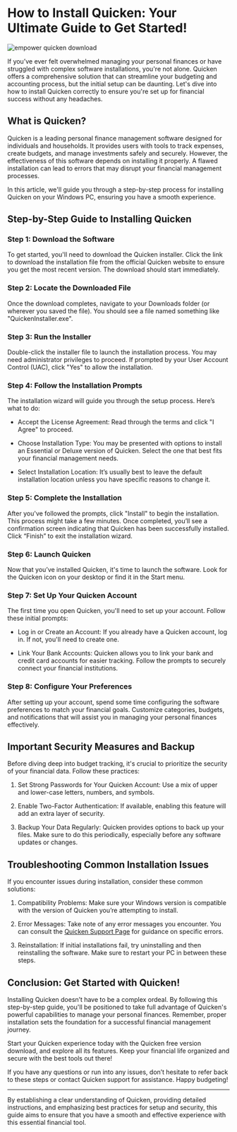 # How to Install Quicken: Your Ultimate Guide to Get Started!


![empower quicken download](https://i.postimg.cc/6p3tNzmQ/quicken-Premiere-hero.webp)


If you’ve ever felt overwhelmed managing your personal finances or have struggled with complex software installations, you're not alone. Quicken offers a comprehensive solution that can streamline your budgeting and accounting process, but the initial setup can be daunting. Let's dive into how to install Quicken correctly to ensure you're set up for financial success without any headaches.


## What is Quicken?


Quicken is a leading personal finance management software designed for individuals and households. It provides users with tools to track expenses, create budgets, and manage investments safely and securely. However, the effectiveness of this software depends on installing it properly. A flawed installation can lead to errors that may disrupt your financial management processes.


In this article, we'll guide you through a step-by-step process for installing Quicken on your Windows PC, ensuring you have a smooth experience.


## Step-by-Step Guide to Installing Quicken


### Step 1: Download the Software


To get started, you'll need to download the Quicken installer. Click the link to download the installation file from the official Quicken website to ensure you get the most recent version. The download should start immediately.


### Step 2: Locate the Downloaded File


Once the download completes, navigate to your Downloads folder (or wherever you saved the file). You should see a file named something like "QuickenInstaller.exe".


### Step 3: Run the Installer


Double-click the installer file to launch the installation process. You may need administrator privileges to proceed. If prompted by your User Account Control (UAC), click "Yes" to allow the installation.


### Step 4: Follow the Installation Prompts


The installation wizard will guide you through the setup process. Here’s what to do:


- Accept the License Agreement: Read through the terms and click "I Agree" to proceed.


- Choose Installation Type: You may be presented with options to install an Essential or Deluxe version of Quicken. Select the one that best fits your financial management needs.


- Select Installation Location: It’s usually best to leave the default installation location unless you have specific reasons to change it.


### Step 5: Complete the Installation


After you've followed the prompts, click "Install" to begin the installation. This process might take a few minutes. Once completed, you’ll see a confirmation screen indicating that Quicken has been successfully installed. Click “Finish” to exit the installation wizard.


### Step 6: Launch Quicken


Now that you’ve installed Quicken, it's time to launch the software. Look for the Quicken icon on your desktop or find it in the Start menu.


### Step 7: Set Up Your Quicken Account


The first time you open Quicken, you'll need to set up your account. Follow these initial prompts:


- Log in or Create an Account: If you already have a Quicken account, log in. If not, you'll need to create one.


- Link Your Bank Accounts: Quicken allows you to link your bank and credit card accounts for easier tracking. Follow the prompts to securely connect your financial institutions.


### Step 8: Configure Your Preferences


After setting up your account, spend some time configuring the software preferences to match your financial goals. Customize categories, budgets, and notifications that will assist you in managing your personal finances effectively.


## Important Security Measures and Backup


Before diving deep into budget tracking, it's crucial to prioritize the security of your financial data. Follow these practices:


1. Set Strong Passwords for Your Quicken Account: Use a mix of upper and lower-case letters, numbers, and symbols.


2. Enable Two-Factor Authentication: If available, enabling this feature will add an extra layer of security.


3. Backup Your Data Regularly: Quicken provides options to back up your files. Make sure to do this periodically, especially before any software updates or changes.


## Troubleshooting Common Installation Issues


If you encounter issues during installation, consider these common solutions:


1. Compatibility Problems: Make sure your Windows version is compatible with the version of Quicken you’re attempting to install.


2. Error Messages: Take note of any error messages you encounter. You can consult the [Quicken Support Page](https://www.quicken.com/support) for guidance on specific errors.


3. Reinstallation: If initial installations fail, try uninstalling and then reinstalling the software. Make sure to restart your PC in between these steps.


## Conclusion: Get Started with Quicken!


Installing Quicken doesn’t have to be a complex ordeal. By following this step-by-step guide, you'll be positioned to take full advantage of Quicken's powerful capabilities to manage your personal finances. Remember, proper installation sets the foundation for a successful financial management journey.


Start your Quicken experience today with the Quicken free version download, and explore all its features. Keep your financial life organized and secure with the best tools out there!


If you have any questions or run into any issues, don’t hesitate to refer back to these steps or contact Quicken support for assistance. Happy budgeting!


---


By establishing a clear understanding of Quicken, providing detailed instructions, and emphasizing best practices for setup and security, this guide aims to ensure that you have a smooth and effective experience with this essential financial tool.

